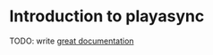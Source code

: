 # Introduction to playasync

TODO: write [great documentation](http://jacobian.org/writing/what-to-write/)
